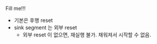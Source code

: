 Fill me!!!
<!-- 
root segment 내의 dag 를 구성하는 segment 는 모두 call segment 로 해석한다.
그래야 그나마 RGFH 에 대한 해석이 일부 가능해 진다.


system root 가 다음과 같은 경우,
``` mermaid
flowchart LR
    a - -> b
```

- b 가 call segment 가 아니라면
    - b 에 대해서 다음과 같은 조건이면 제어가 불가능하다.
        - b 의 RGFH 상태를 외부(a)에서 알 수 없다
        - b 의 R->G 상태변화를 외부에서 알 수 없다
    - a.E 감지하더라도,
        - b 가 Ready 상태임을 확인해야만 b 를 start 시킬 수 있다.
        - b 가 Ready 상태가 아니면, b 가 Ready 상태가 될 때까지 기다린 후, b 를 시작시켜야 한다.
        - b 가 Ready->Going 상태로 전환 될 때에, a 를 reset 시켜야 한다.
- b 가 call segment 이고, b 의 refrenced segment 가 다른 곳에서 사용되지 않는다면,
    - call segment 를 this system 에서 관리하므로, RGFH 상태를 가늠할 수 있다.
    - a 를 적절한 시점에, 후행 reset 시킬 수 있다.
        - a 의 모든 outgoing 이 R->G 상태변화 있으면 reset -->

- 기본은 후행 reset
- sink segment 는 외부 reset
    - 외부 reset 이 없으면, 재실행 불가.  채워져서 시작할 수 없음.


